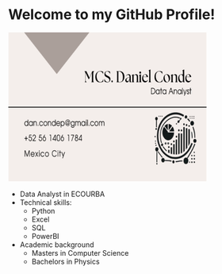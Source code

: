 <h1> Welcome to my GitHub Profile! </h1>
<a target="_blank" align="center">
  <img  top="500" height="300" width="400" alt="GIF" src="https://github.com/DCondeP/DCondeP/blob/791200608a31376960935b995f42f9e1f4648951/Fondo_portafolio.PNG">
</a>


<ul>
  <li>Data Analyst in ECOURBA
    
  </li>
  <li>Technical skills:
    <ul>
      <li>Python</li>
      <li>Excel</li>
      <li>SQL</li>
      <li>PowerBI</li>
    </ul>
  </li>
  <li>Academic background
    <ul>
      <li>Masters in Computer Science</li>
      <li>Bachelors in Physics</li>
    </ul>
  </li>
</ul>



<!--
**DCondeP/DCondeP** is a ✨ _special_ ✨ repository because its `README.md` (this file) appears on your GitHub profile.

Here are some ideas to get you started:

- 🔭 I’m currently working on ...
- 🌱 I’m currently learning ...
- 👯 I’m looking to collaborate on ...
- 🤔 I’m looking for help with ...
- 💬 Ask me about ...
- 📫 How to reach me: ...
- 😄 Pronouns: ...
- ⚡ Fun fact: ...
-->
